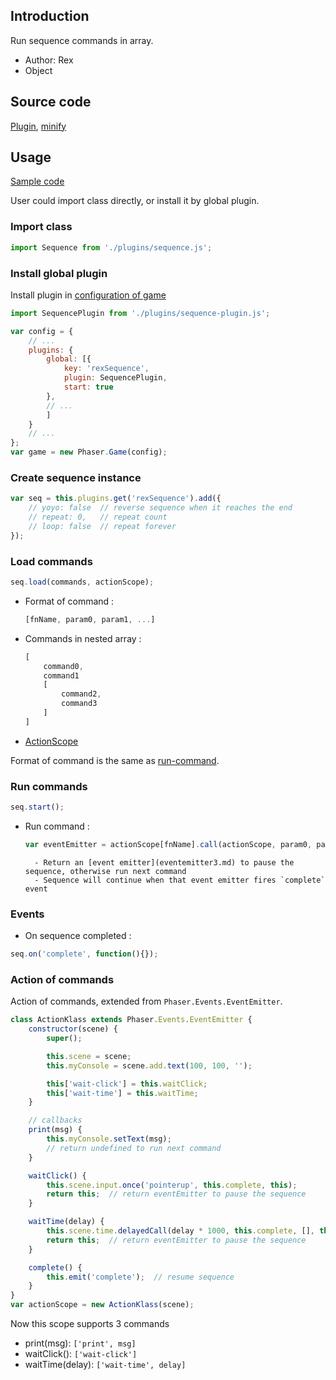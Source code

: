 ## Introduction

Run sequence commands in array.

- Author: Rex
- Object

## Source code

[Plugin](https://github.com/rexrainbow/phaser3-rex-notes/blob/master/plugins/sequence-plugin.js), [minify](https://github.com/rexrainbow/phaser3-rex-notes/blob/master/plugins/dist/rexsequenceplugin.min.js)

## Usage

[Sample code](https://github.com/rexrainbow/phaser3-rex-notes/tree/master/examples/run-sequence)

User could import class directly, or install it by global plugin.

### Import class

```javascript
import Sequence from './plugins/sequence.js';
```

### Install global plugin

Install plugin in [configuration of game](game.md#configuration)

```javascript
import SequencePlugin from './plugins/sequence-plugin.js';

var config = {
    // ...
    plugins: {
        global: [{
            key: 'rexSequence',
            plugin: SequencePlugin,
            start: true
        },
        // ...
        ]
    }
    // ...
};
var game = new Phaser.Game(config);
```

### Create sequence instance

```javascript
var seq = this.plugins.get('rexSequence').add({
    // yoyo: false  // reverse sequence when it reaches the end
    // repeat: 0,   // repeat count
    // loop: false  // repeat forever
});
```

### Load commands

```javascript
seq.load(commands, actionScope);
```

- Format of command :
    ```javascript
    [fnName, param0, param1, ...]
    ```
- Commands in nested array :
    ```javascript
    [
        command0,
        command1
        [
            command2,
            command3
        ]
    ]
    ```
- [ActionScope](sequence.md#action-of-commands)

Format of command is the same as [run-command](runcommands#run-commands).

### Run commands

```javascript
seq.start();
```

- Run command :
    ```javascript
    var eventEmitter = actionScope[fnName].call(actionScope, param0, param1 ...);
    ```
        - Return an [event emitter](eventemitter3.md) to pause the sequence, otherwise run next command  
        - Sequence will continue when that event emitter fires `complete` event

### Events

- On sequence completed :

```javascript
seq.on('complete', function(){});
```

### Action of commands

Action of commands, extended from `Phaser.Events.EventEmitter`.

```javascript
class ActionKlass extends Phaser.Events.EventEmitter {
    constructor(scene) {
        super();

        this.scene = scene;
        this.myConsole = scene.add.text(100, 100, '');

        this['wait-click'] = this.waitClick;
        this['wait-time'] = this.waitTime;
    }

    // callbacks
    print(msg) {
        this.myConsole.setText(msg);
        // return undefined to run next command
    }

    waitClick() {
        this.scene.input.once('pointerup', this.complete, this);
        return this;  // return eventEmitter to pause the sequence
    }

    waitTime(delay) {
        this.scene.time.delayedCall(delay * 1000, this.complete, [], this);
        return this;  // return eventEmitter to pause the sequence
    }

    complete() {
        this.emit('complete');  // resume sequence
    }
}
var actionScope = new ActionKlass(scene);
```

Now this scope supports 3 commands

- print(msg): `['print', msg]`
- waitClick(): `['wait-click']`
- waitTime(delay): `['wait-time', delay]`